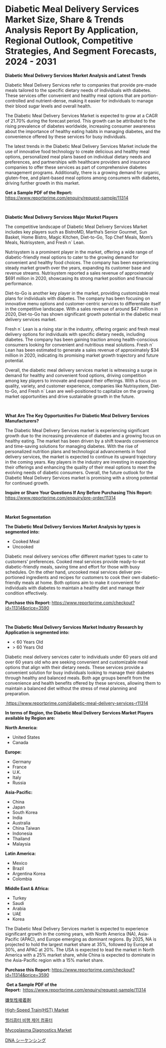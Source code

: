 <p><h1>Diabetic Meal Delivery Services Market Size, Share & Trends Analysis Report By Application, Regional Outlook, Competitive Strategies, And Segment Forecasts, 2024 - 2031</h1></p><p><strong>Diabetic Meal Delivery Services Market Analysis and Latest Trends</strong></p>
<p><p>Diabetic Meal Delivery Services refer to companies that provide pre-made meals tailored to the specific dietary needs of individuals with diabetes. These services offer convenient and healthy meal options that are portion-controlled and nutrient-dense, making it easier for individuals to manage their blood sugar levels and overall health.</p><p>The Diabetic Meal Delivery Services Market is expected to grow at a CAGR of 21.70% during the forecast period. This growth can be attributed to the rising prevalence of diabetes worldwide, increasing consumer awareness about the importance of healthy eating habits in managing diabetes, and the convenience offered by these services for busy individuals.</p><p>The latest trends in the Diabetic Meal Delivery Services Market include the use of innovative food technology to create delicious and healthy meal options, personalized meal plans based on individual dietary needs and preferences, and partnerships with healthcare providers and insurance companies to offer these services as part of comprehensive diabetes management programs. Additionally, there is a growing demand for organic, gluten-free, and plant-based meal options among consumers with diabetes, driving further growth in this market.</p></p>
<p><strong>Get a Sample PDF of the Report:&nbsp;</strong> <a href="https://www.reportprime.com/enquiry/request-sample/11314">https://www.reportprime.com/enquiry/request-sample/11314</a></p>
<p>&nbsp;</p>
<p><strong>Diabetic Meal Delivery Services Major Market Players</strong></p>
<p><p>The competitive landscape of Diabetic Meal Delivery Services Market includes key players such as BistroMD, Martha’s Senior Gourmet, Sun Basket, Home Bistro, Magic Kitchen, Diet-to-Go, Top Chef Meals, Mom’s Meals, Nutrisystem, and Fresh n` Lean. </p><p>Nutrisystem is a prominent player in the market, offering a wide range of diabetic-friendly meal options to cater to the growing demand for convenient and healthy food choices. The company has been experiencing steady market growth over the years, expanding its customer base and revenue streams. Nutrisystem reported a sales revenue of approximately $691 million in 2020, showcasing its strong market position and financial performance.</p><p>Diet-to-Go is another key player in the market, providing customizable meal plans for individuals with diabetes. The company has been focusing on innovative menu options and customer-centric services to differentiate itself in the competitive landscape. With a sales revenue of around $47 million in 2020, Diet-to-Go has shown significant growth potential in the diabetic meal delivery services market.</p><p>Fresh n` Lean is a rising star in the industry, offering organic and fresh meal delivery options for individuals with specific dietary needs, including diabetes. The company has been gaining traction among health-conscious consumers looking for convenient and nutritious meal solutions. Fresh n` Lean has been estimated to generate a sales revenue of approximately $34 million in 2020, indicating its promising market growth trajectory and future potential.</p><p>Overall, the diabetic meal delivery services market is witnessing a surge in demand for healthy and convenient food options, driving competition among key players to innovate and expand their offerings. With a focus on quality, variety, and customer experience, companies like Nutrisystem, Diet-to-Go, and Fresh n` Lean are well-positioned to capitalize on the growing market opportunities and drive sustainable growth in the future.</p></p>
<p>&nbsp;</p>
<p><strong>What Are The Key Opportunities For Diabetic Meal Delivery Services Manufacturers?</strong></p>
<p><p>The Diabetic Meal Delivery Services market is experiencing significant growth due to the increasing prevalence of diabetes and a growing focus on healthy eating. The market has been driven by a shift towards convenience and time-saving solutions for managing diabetes. With the rise of personalized nutrition plans and technological advancements in food delivery services, the market is expected to continue its upward trajectory in the coming years. Key players in the industry are investing in expanding their offerings and enhancing the quality of their meal options to meet the evolving needs of diabetic consumers. Overall, the future outlook for the Diabetic Meal Delivery Services market is promising with a strong potential for continued growth.</p></p>
<p><strong>Inquire or Share Your Questions If Any Before Purchasing This Report:</strong> <a href="https://www.reportprime.com/enquiry/pre-order/11314">https://www.reportprime.com/enquiry/pre-order/11314</a></p>
<p>&nbsp;</p>
<p><strong>Market Segmentation</strong></p>
<p><strong>The Diabetic Meal Delivery Services Market Analysis by types is segmented into:</strong></p>
<p><ul><li>Cooked Meal</li><li>Uncooked</li></ul></p>
<p><p>Diabetic meal delivery services offer different market types to cater to customers' preferences. Cooked meal services provide ready-to-eat diabetic-friendly meals, saving time and effort for those with busy schedules. On the other hand, uncooked meal services deliver pre-portioned ingredients and recipes for customers to cook their own diabetic-friendly meals at home. Both options aim to make it convenient for individuals with diabetes to maintain a healthy diet and manage their condition effectively.</p></p>
<p><strong>Purchase this Report:&nbsp;</strong><a href="https://www.reportprime.com/checkout?id=11314&price=3590">https://www.reportprime.com/checkout?id=11314&price=3590</a></p>
<p>&nbsp;</p>
<p><strong>The Diabetic Meal Delivery Services Market Industry Research by Application is segmented into:</strong></p>
<p><ul><li>< 60 Years Old</li><li>> 60 Years Old</li></ul></p>
<p><p>Diabetic meal delivery services cater to individuals under 60 years old and over 60 years old who are seeking convenient and customizable meal options that align with their dietary needs. These services provide a convenient solution for busy individuals looking to manage their diabetes through healthy and balanced meals. Both age groups benefit from the convenience and health benefits offered by these services, allowing them to maintain a balanced diet without the stress of meal planning and preparation.</p></p>
<p><a href="https://www.reportprime.com/diabetic-meal-delivery-services-r11314">&nbsp;https://www.reportprime.com/diabetic-meal-delivery-services-r11314</a></p>
<p><strong>In terms of Region, the Diabetic Meal Delivery Services Market Players available by Region are:</strong></p>
<p>
    <p> <strong> North America: </strong>
        <ul>
            <li>United States</li>
            <li>Canada</li>
        </ul>
        </p> 
    <p> <strong> Europe: </strong>
        <ul>
            <li>Germany</li>
            <li>France</li>
            <li>U.K.</li>
            <li>Italy</li>
            <li>Russia</li>
        </ul>
        </p> 
    <p> <strong> Asia-Pacific: </strong>
        <ul>
            <li>China</li>
            <li>Japan</li>
            <li>South Korea</li>
            <li>India</li>
            <li>Australia</li>
            <li>China Taiwan</li>
            <li>Indonesia</li>
            <li>Thailand</li>
            <li>Malaysia</li>
        </ul>
        </p> 
    <p> <strong> Latin America: </strong>
        <ul>
            <li>Mexico</li>
            <li>Brazil</li>
            <li>Argentina Korea</li>
            <li>Colombia</li>
        </ul>
        </p> 
    <p> <strong> Middle East & Africa: </strong>
        <ul>
            <li>Turkey</li>
            <li>Saudi</li>
            <li>Arabia</li>
            <li>UAE</li>
            <li>Korea</li>
        </ul>
    </p>
    </p>
<p><p>The Diabetic Meal Delivery Services market is expected to experience significant growth in the coming years, with North America (NA), Asia-Pacific (APAC), and Europe emerging as dominant regions. By 2025, NA is projected to hold the largest market share at 35%, followed by Europe at 30%, and APAC at 20%. The USA is expected to lead the market in North America with a 25% market share, while China is expected to dominate in the Asia-Pacific region with a 15% market share.</p></p>
<p><strong>Purchase this Report: </strong><a href="https://www.reportprime.com/checkout?id=11314&price=3590">https://www.reportprime.com/checkout?id=11314&price=3590</a></p>
<p>&nbsp;<strong>Get a Sample PDF of the Report:&nbsp;&nbsp;</strong><a href="https://www.reportprime.com/enquiry/request-sample/11314">https://www.reportprime.com/enquiry/request-sample/11314</a></p>
<p><strong></strong></p>
<p><p><a href="https://medium.com/@austinallan03/%E7%AA%92%E7%B4%A0%E6%8E%A5%E7%9D%80%E5%89%A4%E5%B8%82%E5%A0%B4%E3%81%AB%E5%AF%BE%E3%81%99%E3%82%8B%E6%B4%9E%E5%AF%9F-%E5%B8%82%E5%A0%B4%E3%83%97%E3%83%AC%E3%82%A4%E3%83%A4%E3%83%BC-%E5%B8%82%E5%A0%B4%E8%A6%8F%E6%A8%A1-%E5%9C%B0%E7%90%86%E7%9A%84%E5%9C%B0%E5%9F%9F-%E3%81%8A%E3%82%88%E3%81%B3%E4%BA%88%E6%B8%AC-2024%E5%B9%B4-2031%E5%B9%B4-1e132772dfbc">嫌気性接着剤</a></p><p><a href="https://medium.com/@julia.vaughan5768/insights-into-the-high-speed-train-hst-market-size-which-is-expanding-with-a-14-cagr-from-2024-1fbb82b90dfe">High-Speed Train(HST) Market</a></p><p><a href="https://github.com/sarassiksa/Market-Research-Report-List-1/blob/main/7833739123520.md">헬리콥터 비행 제어 컴퓨터</a></p><p><a href="https://github.com/abdelrhmankishk22/Market-Research-Report-List-5/blob/main/mycoplasma-diagnostics-market.md">Mycoplasma Diagnostics Market</a></p><p><a href="https://medium.com/@englandlifestyle_22171/dna%E3%82%B7%E3%83%BC%E3%82%B1%E3%83%B3%E3%82%B7%E3%83%B3%E3%82%B0%E5%B8%82%E5%A0%B4%E3%81%AE%E8%A6%8F%E6%A8%A1%E3%81%AF-%E5%B9%B4%E7%8E%8712-6-%E3%81%A7%E6%88%90%E9%95%B7%E3%81%97%E3%81%A6%E3%81%8A%E3%82%8A-%E3%81%93%E3%81%AE%E3%83%AC%E3%83%9D%E3%83%BC%E3%83%88%E3%81%AF%E5%B8%82%E5%A0%B4%E3%82%BB%E3%82%B0%E3%83%A1%E3%83%B3%E3%83%86%E3%83%BC%E3%82%B7%E3%83%A7%E3%83%B3-%E6%88%90%E9%95%B7-%E3%81%8A%E3%82%88%E3%81%B32024%E5%B9%B4%E3%81%8B%E3%82%892031%E5%B9%B4%E3%81%BE%E3%81%A7%E3%81%AE%E4%BA%88%E6%B8%AC%E3%81%AB%E9%96%A2%E3%81%99%E3%82%8B%E5%88%86%E6%9E%90%E3%82%92%E3%82%AB%E3%83%90%E3%83%BC%E3%81%97%E3%81%A6%E3%81%84%E3%81%BE%E3%81%99-efe64f06742e">DNA シーケンシング</a></p></p>